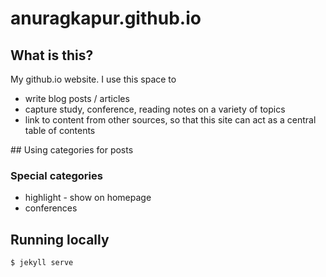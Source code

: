 # anuragkapur.github.io

## What is this?
My github.io website. I use this space to
* write blog posts / articles
* capture study, conference, reading notes on a variety of topics
* link to content from other sources, so that this site can act as a central table of contents

## Using categories for posts

### Special categories

* highlight - show on homepage
* conferences

## Running locally

```shell
$ jekyll serve
```